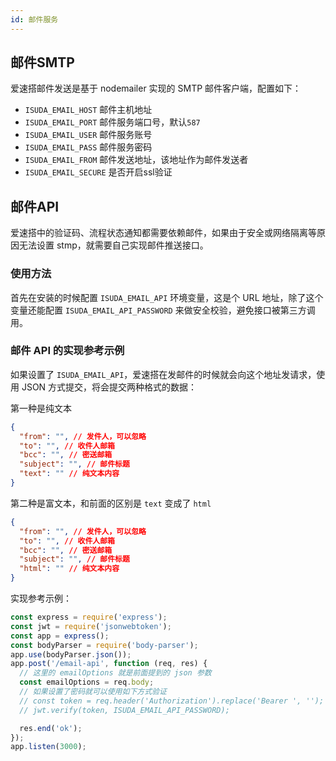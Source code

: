 ```yaml
---
id: 邮件服务
---
```


## 邮件SMTP
爱速搭邮件发送是基于 nodemailer 实现的 SMTP 邮件客户端，配置如下：

- `ISUDA_EMAIL_HOST` 邮件主机地址
- `ISUDA_EMAIL_PORT` 邮件服务端口号，默认`587`
- `ISUDA_EMAIL_USER` 邮件服务账号
- `ISUDA_EMAIL_PASS` 邮件服务密码
- `ISUDA_EMAIL_FROM` 邮件发送地址，该地址作为邮件发送者
- `ISUDA_EMAIL_SECURE` 是否开启ssl验证

## 邮件API
爱速搭中的验证码、流程状态通知都需要依赖邮件，如果由于安全或网络隔离等原因无法设置 stmp，就需要自己实现邮件推送接口。

### 使用方法

首先在安装的时候配置 `ISUDA_EMAIL_API` 环境变量，这是个 URL 地址，除了这个变量还能配置 `ISUDA_EMAIL_API_PASSWORD` 来做安全校验，避免接口被第三方调用。

### 邮件 API 的实现参考示例

如果设置了 `ISUDA_EMAIL_API`，爱速搭在发邮件的时候就会向这个地址发请求，使用 JSON 方式提交，将会提交两种格式的数据：

第一种是纯文本

```json
{
  "from": "", // 发件人，可以忽略
  "to": "", // 收件人邮箱
  "bcc": "", // 密送邮箱
  "subject": "", // 邮件标题
  "text": "" // 纯文本内容
}
```

第二种是富文本，和前面的区别是 `text` 变成了 `html`

```json
{
  "from": "", // 发件人，可以忽略
  "to": "", // 收件人邮箱
  "bcc": "", // 密送邮箱
  "subject": "", // 邮件标题
  "html": "" // 纯文本内容
}
```

实现参考示例：

```javascript
const express = require('express');
const jwt = require('jsonwebtoken');
const app = express();
const bodyParser = require('body-parser');
app.use(bodyParser.json());
app.post('/email-api', function (req, res) {
  // 这里的 emailOptions 就是前面提到的 json 参数
  const emailOptions = req.body;
  // 如果设置了密码就可以使用如下方式验证
  // const token = req.header('Authorization').replace('Bearer ', '');
  // jwt.verify(token, ISUDA_EMAIL_API_PASSWORD);

  res.end('ok');
});
app.listen(3000);
```
